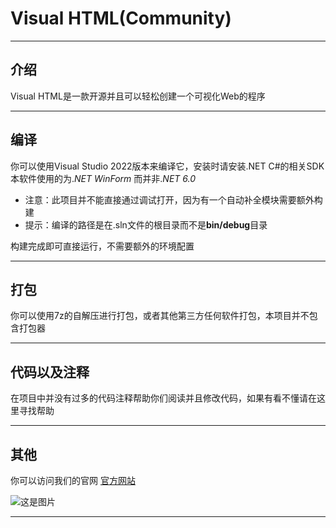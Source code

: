 # Visual HTML(Community)

--------

## 介绍
Visual HTML是一款开源并且可以轻松创建一个可视化Web的程序   

----

## 编译
你可以使用Visual Studio 2022版本来编译它，安装时请安装.NET C#的相关SDK     
本软件使用的为.*NET* *WinForm* 而并非.*NET 6.0*

+ 注意：此项目并不能直接通过调试打开，因为有一个自动补全模块需要额外构建
+ 提示：编译的路径是在.sln文件的根目录而不是**bin/debug**目录

构建完成即可直接运行，不需要额外的环境配置

---

## 打包

你可以使用7z的自解压进行打包，或者其他第三方任何软件打包，本项目并不包含打包器

---

## 代码以及注释

在项目中并没有过多的代码注释帮助你们阅读并且修改代码，如果有看不懂请在这里寻找帮助

---

## 其他

你可以访问我们的官网 [官方网站](https://kpgeystudio.site/ "KPGEY Studio唯一指定官方网站")

![这是图片](https://kpgeystudio.site/logo1.png)

---
